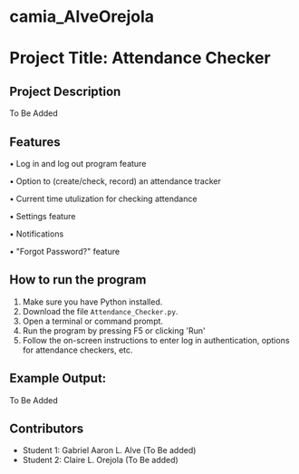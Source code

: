 # camia_AlveOrejola
# Project Title: Attendance Checker

## Project Description
To Be Added

## Features
• Log in and log out program feature

• Option to (create/check, record) an attendance tracker

• Current time utulization for checking attendance 

• Settings feature
 
• Notifications

• "Forgot Password?" feature
 
## How to run the program
1. Make sure you have Python installed.
2. Download the file `Attendance_Checker.py`.
3. Open a terminal or command prompt.
4. Run the program by pressing F5 or clicking 'Run' 
5. Follow the on-screen instructions to enter log in authentication, options for attendance checkers, etc.

## Example Output:
To Be Added

## Contributors
- Student 1: Gabriel Aaron L. Alve (To Be added)
- Student 2: Claire L. Orejola (To Be added)
